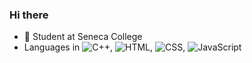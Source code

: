 ### Hi there  
  
- 🔭 Student at Seneca College  
- Languages in ![C++](https://img.shields.io/badge/-C%2B%2B-green?logo=C%2B%2B), ![HTML](https://img.shields.io/badge/-HTML-blue?logo=html5), ![CSS](https://img.shields.io/badge/-CSS-blue?logo=css3&logoColor=ffffff), ![JavaScript](https://img.shields.io/badge/-JavaScript-blue?logo=javascript)  
<!--
**YeaaeunHan/YeaaeunHan** is a ✨ _special_ ✨ repository because its `README.md` (this file) appears on your GitHub profile.

Here are some ideas to get you started:

- 🔭 I’m currently working on ...
- 🌱 I’m currently learning ...
- 👯 I’m looking to collaborate on ...
- 🤔 I’m looking for help with ...
- 💬 Ask me about ...
- 📫 How to reach me: ...
- 😄 Pronouns: ...
- ⚡ Fun fact: ...
-->
